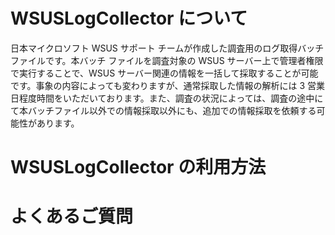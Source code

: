 # WSUSLogCollector について
日本マイクロソフト WSUS サポート チームが作成した調査用のログ取得バッチファイルです。本バッチ ファイルを調査対象の WSUS サーバー上で管理者権限で実行することで、WSUS サーバー関連の情報を一括して採取することが可能です。事象の内容によっても変わりますが、通常採取した情報の解析には 3 営業日程度時間をいただいております。また、調査の状況によっては、調査の途中にて本バッチファイル以外での情報採取以外にも、追加での情報採取を依頼する可能性があります。

# WSUSLogCollector の利用方法
 

# よくあるご質問

